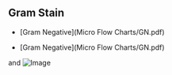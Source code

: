 ## Gram Stain
- [Gram Negative](Micro Flow Charts/GN.pdf)

- [Gram Negative](Micro Flow Charts/GN.pdf)


and ![Image](src)
